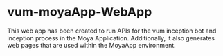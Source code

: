 # vum-moyaApp-WebApp
This web app has been created to run APIs for the vum inception bot and inception process in the Moya Application.
Additionally, it also generates web pages that are used within the MoyaApp environment.
